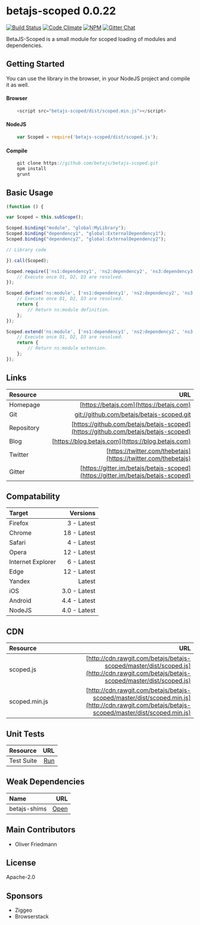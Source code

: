 # betajs-scoped 0.0.22
[![Build Status](https://api.travis-ci.org/betajs/betajs-scoped.svg?branch=master)](https://travis-ci.org/betajs/betajs-scoped)
[![Code Climate](https://codeclimate.com/github/betajs/betajs-scoped/badges/gpa.svg)](https://codeclimate.com/github/betajs/betajs-scoped)
[![NPM](https://img.shields.io/npm/v/betajs-scoped.svg?style=flat)](https://www.npmjs.com/package/betajs-scoped)
[![Gitter Chat](https://badges.gitter.im/betajs/betajs-scoped.svg)](https://gitter.im/betajs/betajs-scoped)

BetaJS-Scoped is a small module for scoped loading of modules and dependencies.



## Getting Started


You can use the library in the browser, in your NodeJS project and compile it as well.

#### Browser

```javascript
	<script src="betajs-scoped/dist/scoped.min.js"></script>
``` 

#### NodeJS

```javascript
	var Scoped = require('betajs-scoped/dist/scoped.js');
```

#### Compile

```javascript
	git clone https://github.com/betajs/betajs-scoped.git
	npm install
	grunt
```



## Basic Usage


```javascript
(function () {

var Scoped = this.subScope();

Scoped.binding("module", "global:MyLibrary");
Scoped.binding("dependency1", "global:ExternalDependency1");
Scoped.binding("dependency2", "global:ExternalDependency2");

// Library code

}).call(Scoped);
```

```javascript
Scoped.require(['ns1:dependency1', 'ns2:dependency2', 'ns3:dependency3'], function (D1, D2, D3) {
    // Execute once D1, D2, D3 are resolved.
});

Scoped.define('ns:module', ['ns1:dependency1', 'ns2:dependency2', 'ns3:dependency3'], function (D1, D2, D3) {
    // Execute once D1, D2, D3 are resolved.
    return {
        // Return ns:module definition.
    };
});

Scoped.extend('ns:module', ['ns1:dependency1', 'ns2:dependency2', 'ns3:dependency3'], function (D1, D2, D3) {
    // Execute once D1, D2, D3 are resolved.
    return {
        // Return ns:module extension.
    };
});
```


## Links
| Resource   | URL |
| :--------- | --: |
| Homepage   | [https://betajs.com](https://betajs.com) |
| Git        | [git://github.com/betajs/betajs-scoped.git](git://github.com/betajs/betajs-scoped.git) |
| Repository | [https://github.com/betajs/betajs-scoped](https://github.com/betajs/betajs-scoped) |
| Blog       | [https://blog.betajs.com](https://blog.betajs.com) | 
| Twitter    | [https://twitter.com/thebetajs](https://twitter.com/thebetajs) | 
| Gitter     | [https://gitter.im/betajs/betajs-scoped](https://gitter.im/betajs/betajs-scoped) | 



## Compatability
| Target | Versions |
| :----- | -------: |
| Firefox | 3 - Latest |
| Chrome | 18 - Latest |
| Safari | 4 - Latest |
| Opera | 12 - Latest |
| Internet Explorer | 6 - Latest |
| Edge | 12 - Latest |
| Yandex | Latest |
| iOS | 3.0 - Latest |
| Android | 4.4 - Latest |
| NodeJS | 4.0 - Latest |


## CDN
| Resource | URL |
| :----- | -------: |
| scoped.js | [http://cdn.rawgit.com/betajs/betajs-scoped/master/dist/scoped.js](http://cdn.rawgit.com/betajs/betajs-scoped/master/dist/scoped.js) |
| scoped.min.js | [http://cdn.rawgit.com/betajs/betajs-scoped/master/dist/scoped.min.js](http://cdn.rawgit.com/betajs/betajs-scoped/master/dist/scoped.min.js) |


## Unit Tests
| Resource | URL |
| :----- | -------: |
| Test Suite | [Run](http://rawgit.com/betajs/betajs-scoped/master/tests/tests.html) |



## Weak Dependencies
| Name | URL |
| :----- | -------: |
| betajs-shims | [Open](https://github.com/betajs/betajs-shims) |


## Main Contributors

- Oliver Friedmann

## License

Apache-2.0






## Sponsors

- Ziggeo
- Browserstack


